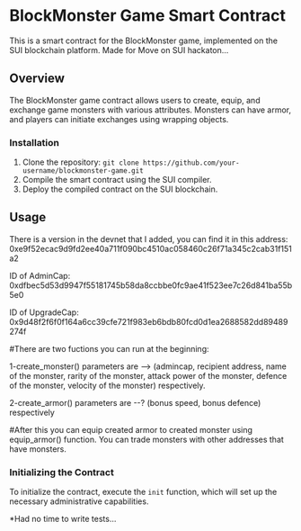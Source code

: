 # BlockMonster Game Smart Contract

This is a smart contract for the BlockMonster game, implemented on the SUI blockchain platform. Made for Move on SUI hackaton...

## Overview

The BlockMonster game contract allows users to create, equip, and exchange game monsters with various attributes. Monsters can have armor, and players can initiate exchanges using wrapping objects.

### Installation

1. Clone the repository: `git clone https://github.com/your-username/blockmonster-game.git`
2. Compile the smart contract using the SUI compiler.
3. Deploy the compiled contract on the SUI blockchain.

## Usage

There is a version in the devnet that I added, you can find it in this address:
0xe9f52ecac9d9fd2ee40a711f090bc4510ac058460c26f71a345c2cab31f151a2

ID of AdminCap:
0xdfbec5d53d9947f55181745b58da8ccbbe0fc9ae41f523ee7c26d841ba55b5e0

ID of UpgradeCap:
0x9d48f2f6f0f164a6cc39cfe721f983eb6bdb80fcd0d1ea2688582dd89489274f

#There are two fuctions you can run at the beginning:

1-create_monster()
  parameters are --> (admincap, recipient address, name of the monster, rarity of the monster, attack power of the monster, defence of the monster, velocity of the monster) respectively.
  
2-create_armor()
  parameters are --? (bonus speed, bonus defence) respectively
  
#After this you can equip created armor to created monster using equip_armor() function. You can trade monsters with other addresses that have monsters.

### Initializing the Contract

To initialize the contract, execute the `init` function, which will set up the necessary administrative capabilities.

*Had no time to write tests...

